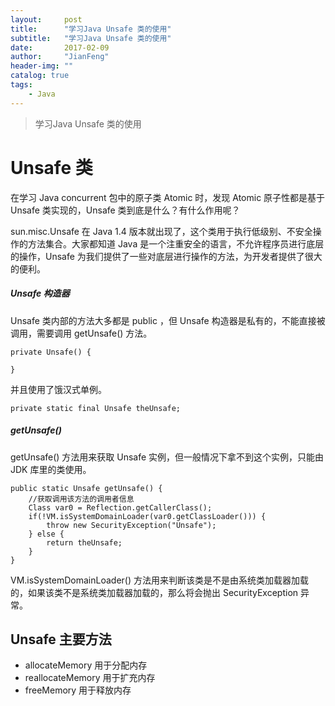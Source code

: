```yaml
---
layout:     post
title:      "学习Java Unsafe 类的使用"
subtitle:   "学习Java Unsafe 类的使用"
date:       2017-02-09
author:     "JianFeng"
header-img: ""
catalog: true
tags:
    - Java
---
```


> 学习Java Unsafe 类的使用

# Unsafe 类

在学习 Java concurrent 包中的原子类 Atomic 时，发现 Atomic 原子性都是基于 Unsafe 类实现的，Unsafe 类到底是什么？有什么作用呢？

sun.misc.Unsafe 在 Java 1.4 版本就出现了，这个类用于执行低级别、不安全操作的方法集合。大家都知道 Java 是一个注重安全的语言，不允许程序员进行底层的操作，Unsafe 为我们提供了一些对底层进行操作的方法，为开发者提供了很大的便利。


##### Unsafe 构造器
Unsafe 类内部的方法大多都是 public ，但 Unsafe 构造器是私有的，不能直接被调用，需要调用 getUnsafe() 方法。

    private Unsafe() {
    
    }
    
并且使用了饿汉式单例。

	private static final Unsafe theUnsafe;
    
    
##### getUnsafe() 
getUnsafe() 方法用来获取 Unsafe 实例，但一般情况下拿不到这个实例，只能由 JDK 库里的类使用。

    public static Unsafe getUnsafe() {
    	//获取调用该方法的调用者信息
        Class var0 = Reflection.getCallerClass();
        if(!VM.isSystemDomainLoader(var0.getClassLoader())) {
            throw new SecurityException("Unsafe");
        } else {
            return theUnsafe;
        }
    }
    
VM.isSystemDomainLoader() 方法用来判断该类是不是由系统类加载器加载的，如果该类不是系统类加载器加载的，那么将会抛出 SecurityException 异常。
 

## Unsafe 主要方法

- allocateMemory		用于分配内存
- reallocateMemory		用于扩充内存
- freeMemory			用于释放内存





	
	